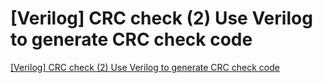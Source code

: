 # [Verilog] CRC check (2) Use Verilog to generate CRC check code
[[Verilog] CRC check (2) Use Verilog to generate CRC check code](https://aiwithcloud.com/2022/09/16/verilog_crc_check_2_use_verilog_to_generate_crc_check_code/)
